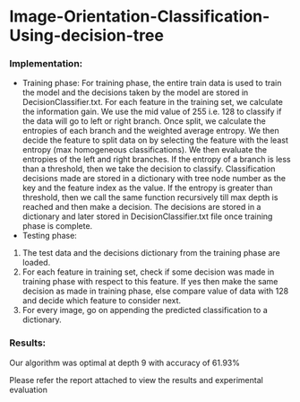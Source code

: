 # Image-Orientation-Classification-Using-decision-tree

### Implementation:
* Training phase:
For training phase, the entire train data is used to train the model and the decisions
taken by the model are stored in DecisionClassifier.txt.
For each feature in the training set, we calculate the information gain. We use the mid
value of 255 i.e. 128 to classify if the data will go to left or right branch. Once split, we
calculate the entropies of each branch and the weighted average entropy. We then
decide the feature to split data on by selecting the feature with the least entropy (max
homogeneous classifications). We then evaluate the entropies of the left and right
branches. If the entropy of a branch is less than a threshold, then we take the decision
to classify. Classification decisions made are stored in a dictionary with tree node
number as the key and the feature index as the value. If the entropy is greater than
threshold, then we call the same function recursively till max depth is reached and then
make a decision.
The decisions are stored in a dictionary and later stored in DecisionClassifier.txt file once
training phase is complete.
* Testing phase:
1. The test data and the decisions dictionary from the training phase are loaded.
2. For each feature in training set, check if some decision was made in training phase
with respect to this feature. If yes then make the same decision as made in training
phase, else compare value of data with 128 and decide which feature to consider
next.
3. For every image, go on appending the predicted classification to a dictionary.

### Results:
Our algorithm was optimal at depth 9 with accuracy of 61.93%

Please refer the report attached to view the results and experimental evaluation




